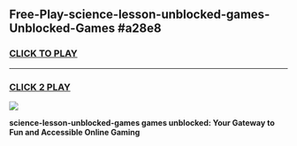 
## Free-Play-science-lesson-unblocked-games-Unblocked-Games #a28e8
<h3>
<a href="https://news.freeplayer.one?title=science-lesson-unblocked-games&ref=8M">CLICK TO PLAY</a></h3>
<hr>

<h3>
<a href="https://news.freeplayer.one?title=science-lesson-unblocked-games&ref=8M">CLICK 2 PLAY</a>
  
</h3>

<a href="https://news.freeplayer.one?title=science-lesson-unblocked-games&ref=8M"><img src="https://clearcache.store/games.png"></a>


**science-lesson-unblocked-games games unblocked: Your Gateway to Fun and Accessible Online Gaming**
